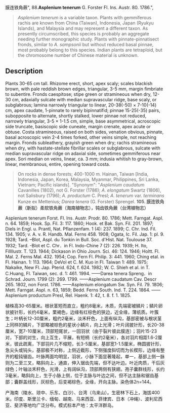 膜连铁角蕨",
88.**Asplenium tenerum** G. Forster Fl. Ins. Austr. 80. 1786.",

> *Asplenium tenerum* is a variable taxon. Plants with gemmiferous rachis are known from China (Taiwan), Indonesia, Japan (Ryukyu Islands), and Malaysia and may represent a different taxon. As presently circumscribed, this species is probably an aggregate needing further monographic study. Plants with pinnate-pinnatisect fronds, similar to *A. sampsonii* but without reduced basal pinnae, most probably belong to this species. Indian plants are tetraploid, but the chromosome number of Chinese material is unknown.

## Description
Plants 30-65 cm tall. Rhizome erect, short, apex scaly; scales blackish brown, with pale reddish brown edges, triangular, 3-5 mm, margin fimbriate to subentire. Fronds caespitose; stipe green or stramineous when dry, 12-30 cm, adaxially sulcate with median supravascular ridge, base scaly, or subglabrous; lamina narrowly triangular to linear, 20-38(-50) × 7-10(-14) cm, apex caudate, 1-pinnate to rarely bipinnatifid; pinnae 15-25(-35) pairs, subopposite to alternate, shortly stalked, lower pinnae not reduced, narrowly triangular, 3-5 × 1-1.5 cm, simple, base asymmetrical, acroscopic side truncate, basiscopic side cuneate, margin crenate, apex acute or obtuse. Costa stramineous, raised on both sides, venation obvious, pinnate, basal acroscopic vein 2-4 times forked, other veins simple, not reaching margin. Fronds subleathery, grayish green when dry; rachis stramineous when dry, with hastate-stellate fibrillar scales or subglabrous, sulcate with median supravascular ridge on adaxial side, sometimes gemmiferous near apex. Sori median on veins, linear, ca. 3 mm; indusia whitish to gray-brown, linear, membranous, entire, opening toward costa.

> On rocks in dense forests; 400-1000 m. Hainan, Taiwan [India, Indonesia, Japan, Korea, Malaysia, Myanmar, Philippines, Sri Lanka, Vietnam; Pacific islands].
  "Synonym": "*Asplenium caudatum* Cavanilles (1802), not G. Forster (1786); *A. elongatum* Swartz (1806), not Salisbury (1796); *A. productum* C. Presl; *A. tenerum* var. *terminans* Kunze ex Mettenius; *Darea tenera* (G. Forster) Sprengel.
**105. 膜连铁角蕨（新拟）柔软铁角蕨（海南植物志），钝齿铁角蕨（台湾植物志）**

Asplenium tenerum Forst. Fl. Ins. Austr. Prodr. 80. 1786; Mett. Farngat. Aspl. n. 64. 1859; Hook. Sp. Fil. 3: 117. 1860; Hook. et Bak. Syn. Fil. 201. 1897; Diels in Engl. u. Prantl, Nat. Pflanzenfam. 1 (4): 237. 1899; C. Chr. Ind. Fil. 134. 1905; v. A. v. R. Handb. Mal. Ferns 458. 1908; Ogata, Ic. Fil. Jap. 1: pl. 9. 1928; Tard. –Blot, Aspl. du Tonkin in Bull. Soc. d'Hist. Nat. Toulouse 37. 1932; Tard. -Blot et C. Chr．in Fl. Indo-Chine 7 (2): 226. 1939; H. Ito, FilIllustr. T. 123. 1944; Dickason in Ohio Journ. Sci. 46: 124. 1946; Holtt. Fl. Mal. 2. Ferns Mal. 432. 1954; Cop. Fern Fl. Philip. 3: 441. 1960; Ching etal. in Fl. Hainan. 1: 113. 1964; DeVol et C. M. Kuo in Fl. Taiwan 1: 489. 1975; Nakaike, New Fl. Jap. Pterid. 624, f. 624. 1982; W. C. Shieh et al. in T. C.Huang, Fl. Taiwan, sec. d. 1: 461. 1994. ——Darea tenera Spreng．in Schrad. Journ. 1799 (2): 269. 1799. ——Asplenium caudatum Cav. Descr 265. 1802, non Forst. 1786. ——Asplenium elongatum Sw. Syn. Fil. 79. 1806; Mett. Farngat. Aspl. n. 63, 1859; Bedd. Ferns South. Ind. T. 224. 1864. ——Asplenium productum Presl, Rel. Haenk. 1: 42, t. 8. f. 1. 1825.

植株高30-65厘米。根状茎短而直立，粗约8毫米，木质，先端密被鳞片；鳞片卵状披针形，长约4毫米，栗褐色，边缘有红棕色的狭边，近全缘，薄纸质。叶簇生；叶柄长12-30厘米，粗约2毫米，淡禾秆色，上面有纵沟，基部密被与根状茎上同样的鳞片，下部略被棕色的星状小鳞片，向上光滑；叶片阔披针形，长20-38厘米，宽7-10厘米，顶部短尾状，一回羽状（由于裂片彼此膜连）；羽片15-23对，下部的对生，向上互生，平展，有短柄（长约2毫米），各对羽片相距1.6-2厘米，彼此疏离，下部羽片几不缩短，长3-5厘米，基部宽1-1.5厘米，椭圆披针形，急尖头或钝头，基部极不对称，上侧近截形，下侧强度斜切而为长楔形，边缘有整齐的粗钝锯齿。叶脉两面均明显，羽状，小脉下面显著隆起，单一，基部上侧一脉则为二至三叉，略斜向上，通直，伸入锯齿先端，但不达叶边。叶近肉质，干后灰绿色；叶轴淡禾秆色，光滑，上有阔纵沟，顶部两侧有狭翅。孢子囊群线形，长约3毫米，略斜向上，生于小脉上侧，位于主脉与叶边之间，但不达主脉和锯齿基部；囊群盖线形，灰棕色，后变褐棕色，全缘，开向主脉。染色体2n=144。

产海南（陵水、琼中、乐东、白沙）、台湾（乌来山）。生密林下石上，海拔400米。印度、斯里兰卡、缅甸、越南、马来西亚、菲律宾、日本（冲绳）、波利尼西亚、斐济等地均广泛分布。模式标本产地：太平洋群岛。
